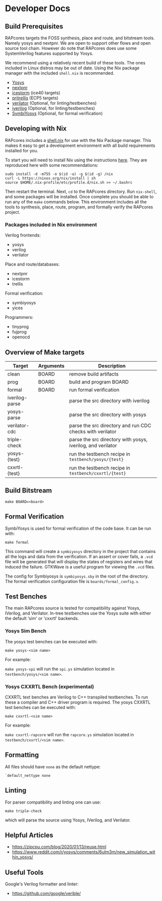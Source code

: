 # Developer Docs

## Build Prerequisites

RAPcores targets the FOSS synthesis, place and route, and bitstream tools. Namely yosys and
nextpnr. We are open to support other flows and open source tool chain. However do note
that RAPcores does use some SystemVerilog features supported by Yosys.

We recommend using a relatively recent build of these tools. The ones included in Linux
distros may be out of date. Using the Nix package manager with the included `shell.nix` is
recommended.

- [Yosys](https://github.com/YosysHQ/yosys)
- [nextpnr](https://github.com/YosysHQ/nextpnr)
- [icestorm](https://github.com/YosysHQ/icestorm) (ice40 targets)
- [prjtrellis](https://github.com/YosysHQ/prjtrellis) (ECP5 targets)
- [verilator](https://github.com/verilator/verilator) (Optional, for linting/testbenches)
- [iverilog](https://github.com/steveicarus/iverilog) (Optional, for linting/testbenches)
- [SymbiYosys](https://github.com/YosysHQ/SymbiYosys) (Optional, for formal verification)

## Developing with Nix

RAPcores includes a [shell.nix](../shell.nix) for use with the Nix Package manager.
This makes it easy to get a development environment with all build requirements installed
for you.

To start you will need to install Nix using the instructions [here](https://nixos.wiki/wiki/Nix_Installation_Guide).
They are reproduced here with some recommendations:

```
sudo install -d -m755 -o $(id -u) -g $(id -g) /nix
curl -L https://nixos.org/nix/install | sh
source $HOME/.nix-profile/etc/profile.d/nix.sh >> ~/.bashrc
```

Then restart the terminal. Next, `cd` to the RAPcores directory. Run `nix-shell`, and some
packages will be installed. Once complete you should be able to run any of the `make` commands
below. This environment includes all the tools to synthesis, place, route, program, and
formally verify the RAPcores project.

### Packages included in Nix environment

Verilog frontends:

- yosys
- verilog 
- verilator

Place and route/databases:

- nextpnr
- icestorm
- trellis

Formal verification:

- symbiyosys
- yices

Programmers:

- tinyprog
- fujprog
- openocd


## Overview of Make targets

| Target         | Arguments | Description |
|----------------|-----------|-------------|
| clean          | BOARD     | remove build artifacts  |
| prog           | BOARD     | build and program BOARD |
| formal         | BOARD     | run formal verification |
| iverilog-parse |           | parse the src directory with iverilog |
| yosys-parse    |           | parse the src directory with yosys |
| verilator-cdc  |           | parse the src directory and run CDC checks with verilator |
| triple-check   |           | parse the src directory with yosys, iverilog, and verilator |
| yosys-{test}   |           | run the testbench recipe in `testbench/yosys/{test}` |
| cxxrtl-{test}  |           | run the testbench recipe in `testbench/cxxrtl/{test}` |


## Build Bitstream

`make BOARD=<board>`


## Formal Verification

SymbiYosys is used for formal verification of the code base. It can be run with:

`make formal`

This command will create a `symbiyosys` directory in the project that
contains all the logs and data from the verification. If an assert or
cover fails, a `.vcd` file will be generated that will display the states
of registers and wires that induced the failure. GTKWave is a useful
program for viewing the `.vcd` files.

The config for Symbiyosys is `symbiyosys.sby` in the root of the directory.
The formal verification configuration file is `boards/formal_config.v`.

## Test Benches

The main RAPcores source is tested for compatibility against Yosys, IVerilog, and Verilator.
In-tree testbenches use the Yosys suite with either the default 'sim' or 'cxxrtl' backends.

### Yosys Sim Bench

The yosys test benches can be executed with:

`make yosys-<sim name>`

For example:

`make yosys-spi` will run the `spi.ys` simulation located in `testbench/yosys/<sim name>`.

### Yosys CXXRTL Bench (experimental)

CXXRTL text benches are Verilog to C++ transpiled testbenches. To run these a compiler and C++ driver
program is required. 
The yosys CXXRTL test benches can be executed with:

`make cxxrtl-<sim name>`

For example:

`make cxxrtl-rapcore` will run the `rapcore.ys` simulation located in `testbench/cxxrtl/<sim name>`.

## Formatting

All files should have `none` as the default nettype:

```
`default_nettype none
```

## Linting

For parser compatibility and linting one can use:

```
make triple-check
```

which will parse the source using Yosys, IVerilog, and Verilator.

## Helpful Articles

- https://zipcpu.com/blog/2020/01/13/reuse.html
- https://www.reddit.com/r/yosys/comments/6ulm3m/new_simulation_within_yosys/

## Useful Tools

Google's Verilog formatter and linter:
- https://github.com/google/verible/

